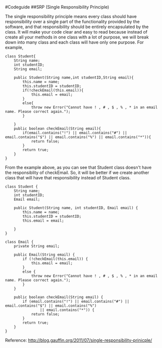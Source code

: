 #Codeguide
##SRP (Single Responsibility Principle)


 The single responsibility principle means every class should have responsibility over a single part of the functionality provided by the software, and that responsibility should be entirely encapsulated by the class. It will make your code clear and easy to read because instead of create all your methods in one class with a lot of purpose, 
we will break down into many class and each class will have only one purpose. For example,
```
class Student{
	String name;
	int studentID;
	String email;
	
	public Student(String name,int studentID,String email){
		this.name = name;
		this.studentID = studentID;
		if(!checkEmail(this.email)){
			this.email = email;
		}
		else{
			throw new Error("Cannot have ! , # , $ , % , * in an email name. Please correct again.");
		}
		
	}
	public boolean checkEmail(String email){
		if(email.contains("!") || email.contains("#") || email.contains("$") || email.contains("%") || email.contains("*")){
			return false;
		}
		return true;
	}
}
```
 From the example above, as you can see that Student class doesn't have the responsiblity of checkEmail. So, it will be better if we create another class that
will have that responsibility instead of Student class.  
```
class Student {
	String name;
	int studentID;
	Email email;

	public Student(String name, int studentID, Email email) {
		this.name = name;
		this.studentID = studentID;
		this.email = email;

	}
}

class Email {
	private String email;

	public Email(String email) {
		if (!checkEmail(this.email)) {
			this.email = email;
		} 
		else {
			throw new Error("Cannot have ! , # , $ , % , * in an email name. Please correct again.");
		}
	}

	public boolean checkEmail(String email) {
		if (email.contains("!") || email.contains("#") || email.contains("$") || email.contains("%")
				|| email.contains("*")) {
			return false;
		}
		return true;
	}
}
```

Reference: http://blog.gauffin.org/2011/07/single-responsibility-prinicple/